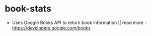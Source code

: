 # book-stats
* Uses Google Books API to return book information || read more - https://developers.google.com/books
